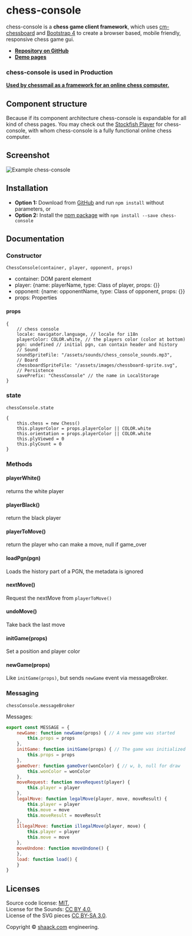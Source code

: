 # chess-console

chess-console is a **chess game client framework**, which uses [cm-chessboard](https://github.com/shaack/cm-chessboard) 
and [Bootstrap 4](https://getbootstrap.com/) to create a browser based, mobile friendly, responsive 
chess game gui.

- **[Repository on GitHub](https://github.com/shaack/chess-console)**
- **[Demo pages](https://shaack.com/projekte/chess-console)**

### chess-console is used in Production

**[Used by chessmail as a framework for an online chess computer.](https://www.chessmail.eu/pages/chess-computer.html)**

## Component structure

Because if its component architecture chess-console is expandable for
all kind of chess pages. You may check out the [Stockfish Player](https://github.com/shaack/chess-console-stockfish) 
for chess-console, with whom chess-console is a fully functional online
chess computer.

## Screenshot

![Example chess-console](https://shaack.com/projekte/assets/img/example_chess_console_checkmate.png)

## Installation

- **Option 1:** Download from [GitHub](https://github.com/shaack/chess-console) and run `npm install` without parameters, or
- **Option 2:** Install the [npm package](https://www.npmjs.com/package/chess-console) with `npm install --save chess-console`

## Documentation

### Constructor
`ChessConsole(container, player, opponent, props)`
- container: DOM parent element
- player: {name: playerName, type: Class of player, props: {}}
- opponent: {name: opponentName, type: Class of opponent, props: {}}
- props: Properties

#### props
```
{
    // chess console
    locale: navigator.language, // locale for i18n
    playerColor: COLOR.white, // the players color (color at bottom)
    pgn: undefined // initial pgn, can contain header and history
    // Sound
    soundSpriteFile: "/assets/sounds/chess_console_sounds.mp3",
    // Board
    chessboardSpriteFile: "/assets/images/chessboard-sprite.svg",
    // Persistence
    savePrefix: "ChessConsole" // the name in LocalStorage
}
```
### state
`chessConsole.state`
```
{
    this.chess = new Chess()
    this.playerColor = props.playerColor || COLOR.white
    this.orientation = props.playerColor || COLOR.white
    this.plyViewed = 0
    this.plyCount = 0
}
```
### Methods

#### playerWhite()
returns the white player

#### playerBlack()
return the black player

#### playerToMove()
return the player who can make a move, null if game_over

#### loadPgn(pgn)
Loads the history part of a PGN, the metadata is ignored

#### nextMove() 
Request the nextMove from `playerToMove()`

#### undoMove()
Take back the last move 

#### initGame(props)
Set a position and player color

#### newGame(props)
Like `initGame(props)`, but sends `newGame` event via messageBroker.

### Messaging

`chessConsole.messageBroker`

Messages:

``` javascript
export const MESSAGE = {
    newGame: function newGame(props) { // A new game was started
        this.props = props
    },
    initGame: function initGame(props) { // The game was initialized
        this.props = props
    },
    gameOver: function gameOver(wonColor) { // w, b, null for draw
        this.wonColor = wonColor
    },
    moveRequest: function moveRequest(player) {
        this.player = player
    },
    legalMove: function legalMove(player, move, moveResult) {
        this.player = player
        this.move = move
        this.moveResult = moveResult
    },
    illegalMove: function illegalMove(player, move) {
        this.player = player
        this.move = move
    },
    moveUndone: function moveUndone() {
    },
    load: function load() {
    }
}
```

## Licenses

Source code license: <a href="https://github.com/shaack/chess-console/blob/master/LICENSE">MIT</a>,<br/>
License for the Sounds: <a href="https://creativecommons.org/licenses/by/4.0/">CC BY 4.0</a>,<br/>
License of the SVG pieces <a href="https://creativecommons.org/licenses/by-sa/3.0/">CC BY-SA 3.0</a>.

Copyright &copy; [shaack.com](https://shaack.com) engineering.
